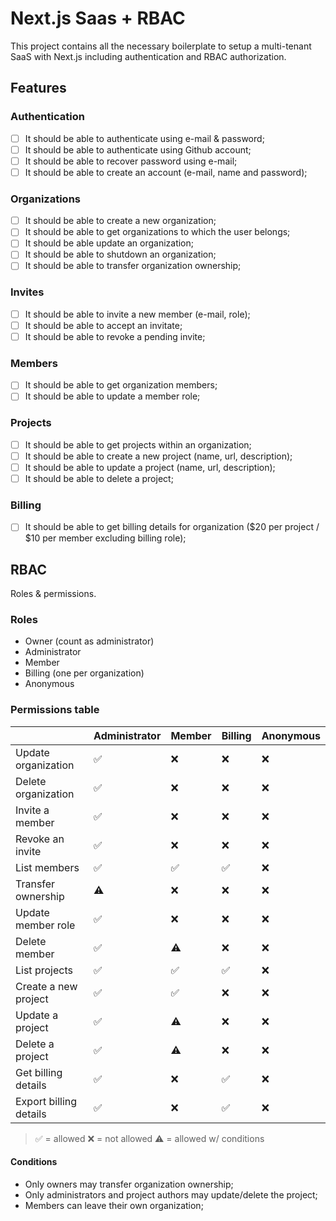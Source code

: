 # Next.js Saas + RBAC

This project contains all the necessary boilerplate to setup a multi-tenant SaaS with Next.js including authentication and RBAC authorization.

## Features

### Authentication

- [ ] It should be able to authenticate using e-mail & password;
- [ ] It should be able to authenticate using Github account;
- [ ] It should be able to recover password using e-mail;
- [ ] It should be able to create an account (e-mail, name and password);

### Organizations

- [ ] It should be able to create a new organization;
- [ ] It should be able to get organizations to which the user belongs;
- [ ] It should be able update an organization;
- [ ] It should be able to shutdown an organization;
- [ ] It should be able to transfer organization ownership;

### Invites

- [ ] It should be able to invite a new member (e-mail, role);
- [ ] It should be able to accept an invitate;
- [ ] It should be able to revoke a pending invite;

### Members

- [ ] It should be able to get organization members;
- [ ] It should be able to update a member role;

### Projects

- [ ] It should be able to get projects within an organization;
- [ ] It should be able to create a new project (name, url, description);
- [ ] It should be able to update a project (name, url, description);
- [ ] It should be able to delete a project;

### Billing

- [ ] It should be able to get billing details for organization ($20 per project / $10 per member excluding billing role);

## RBAC

Roles & permissions.

### Roles

- Owner (count as administrator)
- Administrator
- Member
- Billing (one per organization)
- Anonymous

### Permissions table

|                          | Administrator | Member | Billing | Anonymous |
| ------------------------ | ------------- | ------ | ------- | --------- |
| Update organization      | ✅            | ❌      | ❌       | ❌        |
| Delete organization      | ✅            | ❌      | ❌       | ❌        |
| Invite a member          | ✅            | ❌      | ❌       | ❌        |
| Revoke an invite         | ✅            | ❌      | ❌       | ❌        |
| List members             | ✅            | ✅     | ✅      | ❌        |
| Transfer ownership       | ⚠️            | ❌      | ❌       | ❌        |
| Update member role       | ✅            | ❌      | ❌       | ❌        |
| Delete member            | ✅            | ⚠️     | ❌       | ❌        |
| List projects            | ✅            | ✅     | ✅      | ❌        |
| Create a new project     | ✅            | ✅     | ❌       | ❌        |
| Update a project         | ✅            | ⚠️     | ❌       | ❌        |
| Delete a project         | ✅            | ⚠️     | ❌       | ❌        |
| Get billing details      | ✅            | ❌      | ✅      | ❌        |
| Export billing details   | ✅            | ❌      | ✅      | ❌        |

> ✅ = allowed
> ❌ = not allowed
> ⚠️ = allowed w/ conditions

#### Conditions

- Only owners may transfer organization ownership;
- Only administrators and project authors may update/delete the project;
- Members can leave their own organization;
